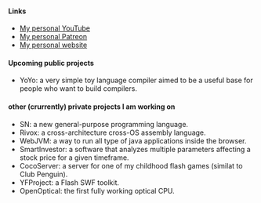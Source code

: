 <h4>Links</h4>
<ul>
  <li><a href="https://youtube.com/@yahya.abdulmohsin">My personal YouTube</a></li>
  <li><a href="https://patreon.com/yahyaabdulmohsin">My personal Patreon</a></li>
  <li><a href="https://yahyaabdulmohsin.com">My personal website</a></li>
</ul>

<h4>Upcoming public projects</h4>
<ul>
  <li>YoYo: a very simple toy language compiler aimed to be a useful base for people who want to build compilers.</li>
</ul>

<h4>other (crurrently) private projects I am working on</h4>
<ul>
  <li>SN: a new general-purpose programming language.</li>
  <li>Rivox: a cross-architecture cross-OS assembly language.</li>
  <li>WebJVM: a way to run all type of java applications inside the browser.</li>
  <li>SmartInvestor: a software that analyzes multiple parameters affecting a stock price for a given timeframe.</li>
  <li>CocoServer: a server for one of my childhood flash games (similat to Club Penguin).</li>
  <li>YFProject: a Flash SWF toolkit.</li>
  <li>OpenOptical: the first fully working optical CPU.</li>
</ul>

<!---
yahyaabdulmohsin/yahyaabdulmohsin is a ✨ special ✨ repository because its `README.md` (this file) appears on your GitHub profile.
You can click the Preview link to take a look at your changes.
--->
